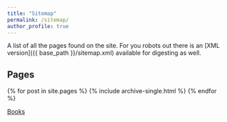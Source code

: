 ```yaml
---
title: "Sitemap"
permalink: /sitemap/
author_profile: true
---
```


A list of all the pages found on the site. For you robots out there is an [XML version]({{ base_path }}/sitemap.xml) available for digesting as well.

<h2>Pages</h2>
{% for post in site.pages %}
  {% include archive-single.html %}
{% endfor %}

<a href="http://www.antoinesoetewey.com/files/booklist.html/">Books</a>